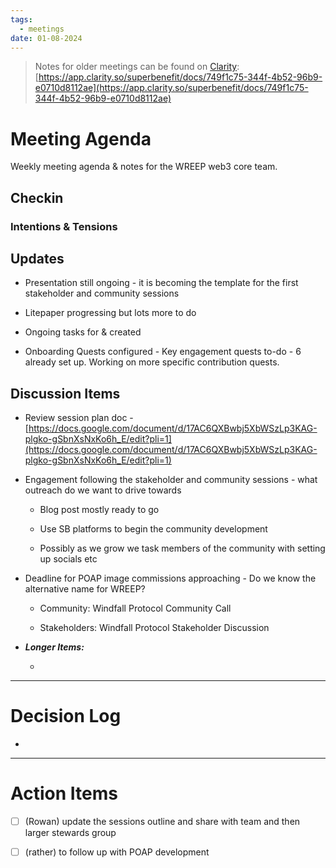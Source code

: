 ```yaml
---
tags:
  - meetings
date: 01-08-2024
---
```


> Notes for older meetings can be found on [Clarity](https://app.clarity.so/superbenefit/docs/749f1c75-344f-4b52-96b9-e0710d8112ae):
> [https://app.clarity.so/superbenefit/docs/749f1c75-344f-4b52-96b9-e0710d8112ae](https://app.clarity.so/superbenefit/docs/749f1c75-344f-4b52-96b9-e0710d8112ae)

# Meeting Agenda

Weekly meeting agenda & notes for the WREEP web3 core team.

## Checkin

### Intentions & Tensions

## Updates

- Presentation still ongoing - it is becoming the template for the first stakeholder and community sessions

- Litepaper progressing but lots more to do

- Ongoing tasks for  &  created

- Onboarding Quests configured - Key engagement quests to-do - 6 already set up. Working on more specific contribution quests. 

## Discussion Items

-  Review session plan doc - [https://docs.google.com/document/d/17AC6QXBwbj5XbWSzLp3KAG-plgko-gSbnXsNxKo6h_E/edit?pli=1](https://docs.google.com/document/d/17AC6QXBwbj5XbWSzLp3KAG-plgko-gSbnXsNxKo6h_E/edit?pli=1)

- Engagement following the stakeholder and community sessions - what outreach do we want to drive towards 

  - Blog post mostly ready to go

  - Use SB platforms to begin the community development

  - Possibly as we grow we task members of the community with setting up socials etc

- Deadline for POAP image commissions approaching - Do we know the alternative name for WREEP?

  - Community: Windfall Protocol Community Call

  - Stakeholders: Windfall Protocol Stakeholder Discussion

- **_Longer Items:_**

  -  

---

# Decision Log

- 

---

# Action Items

- [ ] (Rowan) update the sessions outline and share with team and then larger stewards group

- [ ] (rather) to follow up with POAP development 